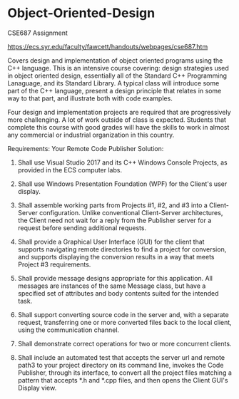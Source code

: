 # Object-Oriented-Design
CSE687 Assignment 

https://ecs.syr.edu/faculty/fawcett/handouts/webpages/cse687.htm

  Covers design and implementation of object oriented programs using the C++ language. This is an intensive course covering: design 
  strategies used in object oriented design, essentially all of the Standard C++ Programming Lanaguage, and its Standard Library. A       typical class will introduce some part of the C++ language, present a design principle that relates in some way to that part, and       illustrate both with code examples.

  Four design and implementation projects are required that are progressively more challenging. A lot of work outside of class is         expected.
  Students that complete this course with good grades will have the skills to work in almost any commercial or industrial organization 
  in this country.

Requirements:
Your Remote Code Publisher Solution:

1. Shall use Visual Studio 2017 and its C++ Windows Console Projects, as provided in the ECS computer labs.

2. Shall use Windows Presentation Foundation (WPF) for the Client's user display.

3. Shall assemble working parts from Projects #1, #2, and #3 into a Client-Server configuration. Unlike conventional Client-Server
   architectures, the Client need not wait for a reply from the Publisher server for a request before sending additional requests.
  
4. Shall provide a Graphical User Interface (GUI) for the client that supports navigating remote directories to find a project for
   conversion, and supports displaying the conversion results in a way that meets Project #3 requirements.
  
5. Shall provide message designs appropriate for this application. All messages are instances of the same Message class, but have a
   specified set of attributes and body contents suited for the intended task.
  
6. Shall support converting source code in the server and, with a separate request, transferring one or more converted files back to the
   local client, using the communication channel.
  
7. Shall demonstrate correct operations for two or more concurrent clients.

8. Shall include an automated test that accepts the server url and remote path3 to your project directory on its command line, invokes
   the Code Publisher, through its interface, to convert all the project files matching a pattern that accepts *.h and *.cpp files, and    then opens the Client GUI's Display view.
  
